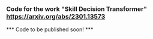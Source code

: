### Code for the work "Skill Decision Transformer" https://arxiv.org/abs/2301.13573
*** Code to be published soon! ***